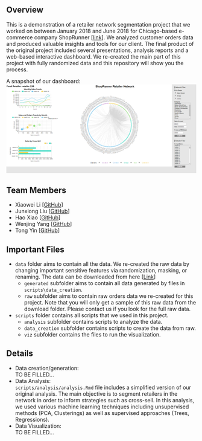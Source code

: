 ## Overview
This is a demonstration of a retailer network segmentation project that we worked on between January 2018 and June 2018 for Chicago-based e-commerce company ShopRunner [[link](https://www.shoprunner.com/home)]. We analyzed customer orders data and produced valuable insights and tools for our client. The final product of the original project included several presentations, analysis reports and a web-based interactive dashboard. We re-created the main part of this project with fully randomized data and this repository will show you the process.<br />

A snapshot of our dashboard:<br />
![alt text](snapshot.PNG "Dashboard Snapshot")

## Team Members
* Xiaowei Li [[GitHub](https://github.com/weiweiweiweili)]
* Junxiong Liu [[GitHub](https://github.com/junxiongliu)]
* Hao Xiao [[GitHub](https://github.com/HaoXiao2018)]
* Wenjing Yang [[GitHub](https://github.com/wyo9057)]
* Tong Yin [[GitHub](https://github.com/Tong-Yin)]

## Important Files
* `data` folder aims to contain all the data. We re-created the raw data by changing important sensitive features via randomization, masking, or renaming. The data can be downloaded from here [[Link](...)]
	* `generated` subfolder aims to contain all data generated by files in `scripts\data_creation`. 
	* `raw` subfolder aims to contain raw orders data we re-created for this project. Note that you will only get a sample of this raw data from the download folder. Please contact us if you look for the full raw data.
* `scripts` folder contains all scripts that we used in this project.
	* `analysis` subfolder contains scripts to analyze the data.
	* `data_creation` subfolder contains scripts to create the data from raw.
	* `viz` subfolder contains the files to run the visualization.

## Details
* Data creation/generation:<br/>
	 TO BE FILLED...
* Data Analysis:<br/>
	`scripts/analysis/analysis.Rmd` file includes a simplified version of our original analysis. The main objective is to segment retailers in the network in order to inform strategies such as cross-sell. In this analysis, we used various machine learning techniques including unsupervised methods (PCA, Clusterings) as well as supervised approaches (Trees, Regressions).
* Data Visualization:<br/>
	 TO BE FILLED...